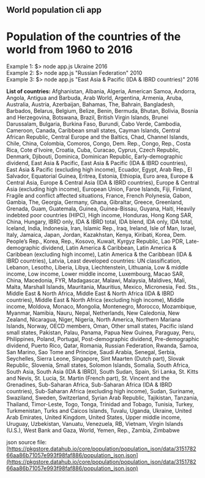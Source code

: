 ## World population cli app 
# Population of the countries of the world from 1960 to 2016
Example 1: $> node app.js Ukraine 2016  
Example 2: $> node app.js "Russian Federation" 2010  
Example 3: $> node app.js "East Asia & Pacific (IDA & IBRD countries)" 2016  

**List of countries:** Afghanistan, Albania, Algeria, American Samoa, Andorra, Angola, Antigua and Barbuda, Arab World, Argentina, Armenia, Aruba, Australia, Austria, Azerbaijan, Bahamas, The, Bahrain, Bangladesh, Barbados, Belarus, Belgium, Belize, Benin, Bermuda, Bhutan, Bolivia, Bosnia and Herzegovina, Botswana, Brazil, British Virgin Islands, Brunei Darussalam, Bulgaria, Burkina Faso, Burundi, Cabo Verde, Cambodia, Cameroon, Canada, Caribbean small states, Cayman Islands, Central African Republic, Central Europe and the Baltics, Chad, Channel Islands, Chile, China, Colombia, Comoros, Congo, Dem. Rep., Congo, Rep., Costa Rica, Cote d'Ivoire, Croatia, Cuba, Curacao, Cyprus, Czech Republic, Denmark, Djibouti, Dominica, Dominican Republic, Early-demographic dividend, East Asia & Pacific, East Asia & Pacific (IDA & IBRD countries), East Asia & Pacific (excluding high income), Ecuador, Egypt, Arab Rep., El Salvador, Equatorial Guinea, Eritrea, Estonia, Ethiopia, Euro area, Europe & Central Asia, Europe & Central Asia (IDA & IBRD countries), Europe & Central Asia (excluding high income), European Union, Faroe Islands, Fiji, Finland, Fragile and conflict affected situations, France, French Polynesia, Gabon, Gambia, The, Georgia, Germany, Ghana, Gibraltar, Greece, Greenland, Grenada, Guam, Guatemala, Guinea, Guinea-Bissau, Guyana, Haiti, Heavily indebted poor countries (HIPC), High income, Honduras, Hong Kong SAR, China, Hungary, IBRD only, IDA & IBRD total, IDA blend, IDA only, IDA total, Iceland, India, Indonesia, Iran, Islamic Rep., Iraq, Ireland, Isle of Man, Israel, Italy, Jamaica, Japan, Jordan, Kazakhstan, Kenya, Kiribati, Korea, Dem. People’s Rep., Korea, Rep., Kosovo, Kuwait, Kyrgyz Republic, Lao PDR, Late-demographic dividend, Latin America & Caribbean, Latin America & Caribbean (excluding high income), Latin America & the Caribbean (IDA & IBRD countries), Latvia, Least developed countries: UN classification, Lebanon, Lesotho, Liberia, Libya, Liechtenstein, Lithuania, Low & middle income, Low income, Lower middle income, Luxembourg, Macao SAR, China, Macedonia, FYR, Madagascar, Malawi, Malaysia, Maldives, Mali, Malta, Marshall Islands, Mauritania, Mauritius, Mexico, Micronesia, Fed. Sts., Middle East & North Africa, Middle East & North Africa (IDA & IBRD countries), Middle East & North Africa (excluding high income), Middle income, Moldova, Monaco, Mongolia, Montenegro, Morocco, Mozambique, Myanmar, Namibia, Nauru, Nepal, Netherlands, New Caledonia, New Zealand, Nicaragua, Niger, Nigeria, North America, Northern Mariana Islands, Norway, OECD members, Oman, Other small states, Pacific island small states, Pakistan, Palau, Panama, Papua New Guinea, Paraguay, Peru, Philippines, Poland, Portugal, Post-demographic dividend, Pre-demographic dividend, Puerto Rico, Qatar, Romania, Russian Federation, Rwanda, Samoa, San Marino, Sao Tome and Principe, Saudi Arabia, Senegal, Serbia, Seychelles, Sierra Leone, Singapore, Sint Maarten (Dutch part), Slovak Republic, Slovenia, Small states, Solomon Islands, Somalia, South Africa, South Asia, South Asia (IDA & IBRD), South Sudan, Spain, Sri Lanka, St. Kitts and Nevis, St. Lucia, St. Martin (French part), St. Vincent and the Grenadines, Sub-Saharan Africa, Sub-Saharan Africa (IDA & IBRD countries), Sub-Saharan Africa (excluding high income), Sudan, Suriname, Swaziland, Sweden, Switzerland, Syrian Arab Republic, Tajikistan, Tanzania, Thailand, Timor-Leste, Togo, Tonga, Trinidad and Tobago, Tunisia, Turkey, Turkmenistan, Turks and Caicos Islands, Tuvalu, Uganda, Ukraine, United Arab Emirates, United Kingdom, United States, Upper middle income, Uruguay, Uzbekistan, Vanuatu, Venezuela, RB, Vietnam, Virgin Islands (U.S.), West Bank and Gaza, World, Yemen, Rep., Zambia, Zimbabwe

json source file: [https://pkgstore.datahub.io/core/population/population_json/data/315178266aa86b71057e993f98faf886/population_json.json](https://pkgstore.datahub.io/core/population/population_json/data/315178266aa86b71057e993f98faf886/population_json.json)
